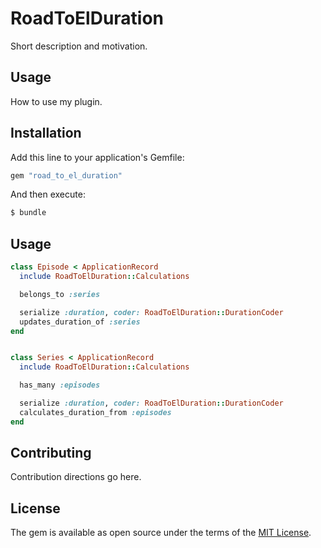 # RoadToElDuration
Short description and motivation.

## Usage
How to use my plugin.

## Installation
Add this line to your application's Gemfile:

```ruby
gem "road_to_el_duration"
```

And then execute:
```bash
$ bundle
```
## Usage
```ruby
class Episode < ApplicationRecord
  include RoadToElDuration::Calculations

  belongs_to :series

  serialize :duration, coder: RoadToElDuration::DurationCoder
  updates_duration_of :series
end


class Series < ApplicationRecord
  include RoadToElDuration::Calculations

  has_many :episodes

  serialize :duration, coder: RoadToElDuration::DurationCoder
  calculates_duration_from :episodes
end
```

## Contributing
Contribution directions go here.

## License
The gem is available as open source under the terms of the [MIT License](https://opensource.org/licenses/MIT).
